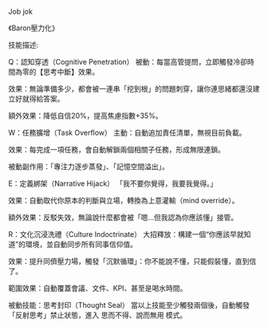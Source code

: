Job jok

《Baron壓力化》

技能描述:

Q：認知穿透（Cognitive Penetration）
被動：每當高管提問，立即觸發冷卻時間為零的【思考中斷】效果。

效果：無論準備多少，都會被一連串「挖到根」的問題刺穿，讓你連思緒都還沒建立好就得給答案。

額外效果：降低自信20%，提高焦慮指數+35%。



W：任務擴增（Task Overflow）
主動：自動追加責任清單，無視目前負載。

效果：每完成一項任務，會自動解鎖兩個相關子任務，形成無限連鎖。

被動副作用：「專注力逐步蒸發」、「記憶空間溢出」。



E：定義綁架（Narrative Hijack）
「我不要你覺得，我要我覺得。」

效果：自動取代你原本的判斷與立場，轉換為上意灌輸（mind override）。

額外效果：反駁失效，無論說什麼都會被「嗯…但我認為你應該懂」接管。



R：文化沉浸洗禮（Culture Indoctrinate）
大招釋放：構建一個“你應該早就知道”的環境，並自動同步所有同事信仰值。

效果：提升同儕壓力場，觸發「沉默循環」：你不能說不懂，只能假裝懂，直到信了。

範圍效果：自動覆蓋會議、文件、KPI、甚至是喝水時間。

被動技能：思考封印（Thought Seal）
當以上技能至少觸發兩個後，自動觸發「反射思考」禁止狀態，進入 思而不得、說而無用 模式。